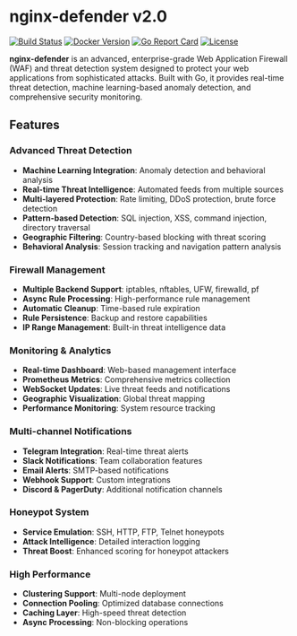 # nginx-defender v2.0

[![Build Status](https://github.com/anipaleja/nginx-defender/workflows/Build%20and%20Publish/badge.svg)](https://github.com/anipaleja/nginx-defender/actions)
[![Docker Version](https://img.shields.io/badge/GHCR-nginx--defender-blue?logo=github)](https://github.com/anipaleja/nginx-defender/pkgs/container/nginx-defender)
[![Go Report Card](https://goreportcard.com/badge/github.com/anipaleja/nginx-defender)](https://goreportcard.com/report/github.com/anipaleja/nginx-defender)
[![License](https://img.shields.io/badge/license-MIT-blue.svg)](LICENSE)

**nginx-defender** is an advanced, enterprise-grade Web Application Firewall (WAF) and threat detection system designed to protect your web applications from sophisticated attacks. Built with Go, it provides real-time threat detection, machine learning-based anomaly detection, and comprehensive security monitoring.

## Features

### Advanced Threat Detection
- **Machine Learning Integration**: Anomaly detection and behavioral analysis
- **Real-time Threat Intelligence**: Automated feeds from multiple sources
- **Multi-layered Protection**: Rate limiting, DDoS protection, brute force detection
- **Pattern-based Detection**: SQL injection, XSS, command injection, directory traversal
- **Geographic Filtering**: Country-based blocking with threat scoring
- **Behavioral Analysis**: Session tracking and navigation pattern analysis

### Firewall Management
- **Multiple Backend Support**: iptables, nftables, UFW, firewalld, pf
- **Async Rule Processing**: High-performance rule management
- **Automatic Cleanup**: Time-based rule expiration
- **Rule Persistence**: Backup and restore capabilities
- **IP Range Management**: Built-in threat intelligence data

### Monitoring & Analytics
- **Real-time Dashboard**: Web-based management interface
- **Prometheus Metrics**: Comprehensive metrics collection
- **WebSocket Updates**: Live threat feeds and notifications
- **Geographic Visualization**: Global threat mapping
- **Performance Monitoring**: System resource tracking

### Multi-channel Notifications
- **Telegram Integration**: Real-time threat alerts
- **Slack Notifications**: Team collaboration features
- **Email Alerts**: SMTP-based notifications
- **Webhook Support**: Custom integrations
- **Discord & PagerDuty**: Additional notification channels

### Honeypot System
- **Service Emulation**: SSH, HTTP, FTP, Telnet honeypots
- **Attack Intelligence**: Detailed interaction logging
- **Threat Boost**: Enhanced scoring for honeypot attackers

### High Performance
- **Clustering Support**: Multi-node deployment
- **Connection Pooling**: Optimized database connections
- **Caching Layer**: High-speed threat detection
- **Async Processing**: Non-blocking operations
